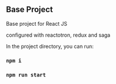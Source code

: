 ## Base Project

Base project for React JS

configured with reactotron, redux and saga

In the project directory, you can run:

### `npm i`

### `npm run start`
